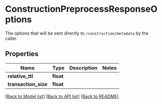 # ConstructionPreprocessResponseOptions

The options that will be sent directly to `/construction/metadata` by the caller.
## Properties
Name | Type | Description | Notes
------------ | ------------- | ------------- | -------------
**relative_ttl** | **float** |  | 
**transaction_size** | **float** |  | 

[[Back to Model list]](../README.md#documentation-for-models) [[Back to API list]](../README.md#documentation-for-api-endpoints) [[Back to README]](../README.md)


